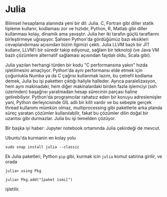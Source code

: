 # Julia

Bilimsel hesaplama alanında yeni bir dil: Julia. C, Fortran gibi
diller statik tipleme kullanır, kodlaması zor ve hızlıdır, Python, R,
Matlab gibi diller kullanması kolay, dinamik ama yavaştır. Julia her
iki tarafın güçlü taraflarını birleştirmeye uğraşıyor. Şahsen
Python'da gördüğümüz bazı eksikleri cevaplandırması açısından bizim
ilgimizi çekti. Julia LLVM bazlı bir JİT kullanır, LLVM'i bir süredir
takip ediyoruz, sağlam bir teknoloji (ve Java VM bazlı çözümlere
alternatif sağlaması açısından faydalı oldu, Scala gibi).

Julia yazılan herhangi türden bir kodu "C performansına yakın" hızda
işletilmesini amaçlıyor. Python'da aynı performansı elde etmek için
çoğunlukla Numba ya da C çağrısı kullanmak lazım, bu çetrefil kodlama
demek, Julia bu işi paketten çıktığı haliyle halleder. Ayrıca
paralelizasyon, hem aynı makinadaki, hem diğer makinalardaki birden
fazla işlemciyi (ssh üzerinden) başağrısı yaratmadan hesap sürecinin
parçası haline getirebiliyor. Python'da programcılar rahatsız eden bir
konuyu adreslemişler yani, Python derleyicisinde GİL adlı bir kilit
vardır ve bu sebeple gerçek thread kullanımı mümkün olmaz,
multiprocessing gibi paketlerle arka planda süreç yaratan çözümler
kullanılabilir, fakat bu çözümler dilin doğal bir uzantısı gibi
durmazlar. Julia bu işi temelden çözüyor.

Bir başka iyi haber: Jupyter notebook ortamında Julia çekirdeği de mevcut.

Ubuntu'da kurmanin en kolay yolu

```
sudo snap install julia --classic
```

Ek Julia paketleri, Python `pip` gibi, kurmak icin `julia` komut
satirina girilir, ve orada

```
julia> using Pkg

julia> Pkg.add("[paket ismi[")
```

işletilir.





